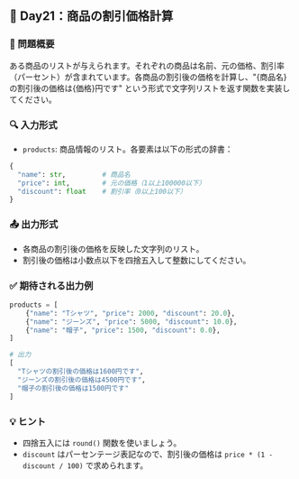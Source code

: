## 🧠 Day21：商品の割引価格計算

### 📘 問題概要

ある商品のリストが与えられます。それぞれの商品は名前、元の価格、割引率（パーセント）が含まれています。各商品の割引後の価格を計算し、"{商品名}の割引後の価格は{価格}円です" という形式で文字列リストを返す関数を実装してください。

### 🔍 入力形式

- `products`: 商品情報のリスト。各要素は以下の形式の辞書：

```python
{
  "name": str,         # 商品名
  "price": int,        # 元の価格（1以上100000以下）
  "discount": float    # 割引率（0以上100以下）
}
```

### 📤 出力形式

- 各商品の割引後の価格を反映した文字列のリスト。
- 割引後の価格は小数点以下を四捨五入して整数にしてください。

### ✅ 期待される出力例

```python
products = [
    {"name": "Tシャツ", "price": 2000, "discount": 20.0},
    {"name": "ジーンズ", "price": 5000, "discount": 10.0},
    {"name": "帽子", "price": 1500, "discount": 0.0},
]

# 出力
[
  "Tシャツの割引後の価格は1600円です",
  "ジーンズの割引後の価格は4500円です",
  "帽子の割引後の価格は1500円です"
]
```

### 💡 ヒント

- 四捨五入には `round()` 関数を使いましょう。
- `discount` はパーセンテージ表記なので、割引後の価格は `price * (1 - discount / 100)` で求められます。
